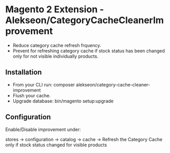 # Magento 2 Extension - Alekseon/CategoryCacheCleanerImprovement

- Reduce category cache refresh frquency.
- Prevent for refreshing category cache if stock status has been changed only for not visible individually products.

## Installation
- From your CLI run: composer alekseon/category-cache-cleaner-improvement
- Flush your cache.
- Upgrade database: bin/magento setup:upgrade

## Configuration

Enable/Disable improvement under:

stores -> configuration -> catalog -> cache -> Refresh the Category Cache only if stock status changed for visible products

